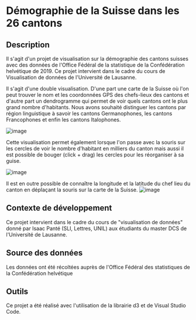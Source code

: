 # Démographie de la Suisse dans les 26 cantons
## Description 
Il s'agit d'un projet de visualisation sur la démographie des cantons suisses avec des données de l'Office Fédéral de la statistique de la Confédération helvétique de 2019. Ce projet intervient dans le cadre du cours de Visualisation de données de l'Université de Lausanne.  

Il s'agit d'une double visualisation. D'une part une carte de la Suisse où l'on peut trouver le nom et les coordonnées GPS des chefs-lieux des cantons et d'autre part un dendrogramme qui permet de voir quels cantons ont le plus grand nombre d'habitants. Nous avons souhaité distinguer les cantons par région linguistique à savoir les cantons Germanophones, les cantons Francophones et enfin les cantons Italophones. 

![image](https://user-images.githubusercontent.com/100705690/171423684-54e7047a-1182-4a4f-9a13-b44582b342c0.png)

Cette visualisation permet également lorsque l'on passe avec la souris sur les cercles de voir le nombre d'habitant en milliers du canton mais aussi il est possible de bouger (click + drag) les cercles pour les réorganiser à sa guise.

![image](https://user-images.githubusercontent.com/100705690/170721828-33b320fa-658e-41b3-a936-c76e839b0bed.png)

Il est en outre possible de connaître la longitude et la latitude du chef lieu du canton en déplaçant la souris sur la carte de la Suisse.
![image](https://user-images.githubusercontent.com/100705690/171424246-de6a91be-01c1-4933-a1b6-3dafa25afbd1.png)


## Contexte de développement
Ce projet intervient dans le cadre du cours de "visualisation de données" donné par Isaac Panté (SLI, Lettres, UNIL) aux étudiants du master DCS de l'Université de Lausanne.

## Source des données 
Les données ont été récoltées auprès de l'Office Fédéral des statistiques de la Confédération helvétique

## Outils 
Ce projet a été réalisé avec l'utilisation de la librairie d3 et de Visual Studio Code. 
